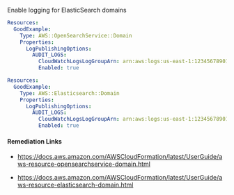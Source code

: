 
Enable logging for ElasticSearch domains

```yaml
Resources:
  GoodExample:
    Type: AWS::OpenSearchService::Domain
    Properties:
      LogPublishingOptions:
        AUDIT_LOGS:
          CloudWatchLogsLogGroupArn: arn:aws:logs:us-east-1:123456789012:log-group:/aws/opensearch/domains/opensearch-application-logs
          Enabled: true
```
```yaml
Resources:
  GoodExample:
    Type: AWS::Elasticsearch::Domain
    Properties:
      LogPublishingOptions:
        AUDIT_LOGS:
          CloudWatchLogsLogGroupArn: arn:aws:logs:us-east-1:123456789012:log-group:/aws/opensearch/domains/opensearch-application-logs
          Enabled: true
```

#### Remediation Links
 - https://docs.aws.amazon.com/AWSCloudFormation/latest/UserGuide/aws-resource-opensearchservice-domain.html

 - https://docs.aws.amazon.com/AWSCloudFormation/latest/UserGuide/aws-resource-elasticsearch-domain.html

